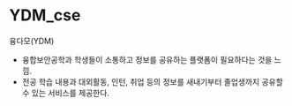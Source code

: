 # YDM_cse
융다모(YDM)


* 융합보안공학과 학생들이 소통하고 정보를 공유하는 플랫폼이 필요하다는 것을 느낌.
* 전공 학습 내용과 대외활동, 인턴, 취업 등의 정보를 새내기부터 졸업생까지 공유할 수 있는 서비스를 제공한다. 
